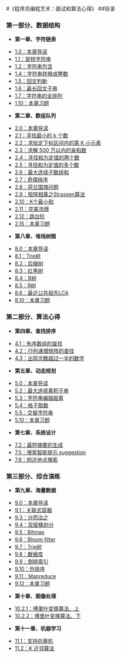#《程序员编程艺术：面试和算法心得》
##目录

### 第一部分、数据结构
* **第一章、字符链表**
 - [1.0：本章导读](01.00.md)
 - [1.1：旋转字符串](01.01.md)
 - [1.2：字符串包含](01.02.md)
 - [1.4：字符串转换成整数](01.04.md)
 - [1.5：回文判断](01.05.md)
 - [1.6：最长回文子串](01.06.md)
 - [1.7：字符串的全排列](01.07.md)
 - [1.10：本章习题](01.10.md)
* **第二章、数组队列**
 - [2.0：本章导读](02.00.md)
 - [2.1：寻找最小的 k 个数](02.01.md) 
 - [2.2：求给定下标区间内的第 K 小元素](02.02.md)
 - [2.3：求解 500 万以内的亲和数](02.03.md)
 - [2.4：寻找和为定值的两个数](02.04.md)
 - [2.5：寻找和为定值的多个数](02.05.md)
 - [2.6：最大连续子数组和](02.06.md)
 - [2.7：奇偶排序](02.07.md)
 - [2.8：荷兰国旗问题](02.08.md)
 - [2.9：矩阵相乘之Strassen算法](02.09.md)
 - [2.10：K个最小和](02.10.md)
 - [2.11：完美洗牌](02.11.md)
 - [2.12：跳台阶](2.12.md)
 - [2.15：本章习题](02.15.md)
* **第八章、堆栈树图**
 - [8.0：本章导读](08.00.md)
 - [8.1：Trie树](08.01.md)
 - [8.2：后缀树](08.02.md)
 - [8.3：红黑树](08.03.md)
 - [8.4：B树](08.04.md)
 - [8.5：R树](08.05.md)
 - [8.6：最近公共祖先LCA](08.06.md)
 - [8.10：本章习题](08.10.md)
 
### 第二部分、算法心得
* **第四章、查找排序**
 - [4.1：有序数组的查找](04.01.md)
 - [4.2：行列递增矩阵的查找](04.02.md)
 - [4.3：出现次数超过一半的数字](04.03.md)
* **第五章、动态规划**
 - [5.0：本章导读](05.00.md)
 - [5.2：最大连续乘积子串](05.02.md)
 - [5.3：字符串编辑距离](05.03.md)
 - [5.4：格子取数](05.04.md)
 - [5.5：交替字符串](05.05.md)
 - [5.10：本章习题](05.10.md)
* **第七章、系统设计**
 - [7.2：最短摘要的生成](07.02.md)
 - [7.5：搜索智能提示 suggestion](07.05.md)
 - [7.6：附近地点搜索](07.06.md)
 
### 第三部分、综合演练
* **第九章、海量数据**
 - [9.0：本章导读](09.00.md)
 - [9.1：关联式容器](09.01.md)
 - [9.3：分而治之](09.03.md)
 - [9.4：双层桶划分](09.04.md)
 - [9.5：Bitmap](09.05.md)
 - [9.6：Bloom filter](09.06.md)
 - [9.7：Trie树](09.07.md)
 - [9.8：数据库](09.08.md)
 - [9.9：倒排索引](09.09.md)
 - [9.10：外排序](09.10.md)
 - [9.11：Mapreduce](09.11.md)
 - [9.12：本章习题](09.12.md)
* **第十章、图像处理**
 - [10.2.1：傅里叶变换算法、上](10.02.01.md)
 - [10.2.2：傅里叶变换算法、下](10.02.02.md)
* **第十一章、机器学习**
 - [11.1：支持向量机](11.01.svm.md)
 - [11.2：K 近邻算法](11.02.md)
